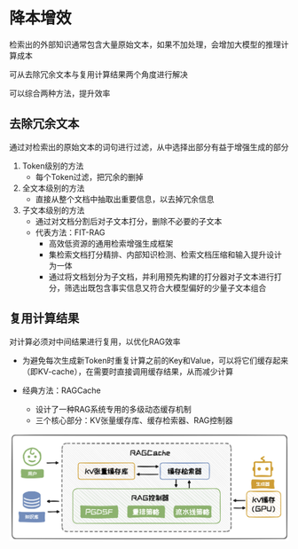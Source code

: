 # 降本增效

检索出的外部知识通常包含大量原始文本，如果不加处理，会增加大模型的推理计算成本

可从去除冗余文本与复用计算结果两个角度进行解决

可以综合两种方法，提升效率

## 去除冗余文本

通过对检索出的原始文本的词句进行过滤，从中选择出部分有益于增强生成的部分

1. Token级别的方法
   - 每个Token过滤，把冗余的删掉
2. 全文本级别的方法
   - 直接从整个文档中抽取出重要信息，以去掉冗余信息
3. 子文本级别的方法
   - 通过对文档分割后对子文本打分，删除不必要的子文本
   - 代表方法：FIT-RAG
     - 高效低资源的通用检索增强生成框架
     - 集检索文档打分精排、内部知识检测、检索文档压缩和输入提升设计为一体
     - 通过将文档划分为子文档，并利用预先构建的打分器对子文本进行打分，筛选出既包含事实信息又符合大模型偏好的少量子文本组合

## 复用计算结果

对计算必须对中间结果进行复用，以优化RAG效率

- 为避免每次生成新Token时重复计算之前的Key和Value，可以将它们缓存起来（即KV-cache），在需要时直接调用缓存结果，从而减少计算

- 经典方法：RAGCache
  - 设计了一种RAG系统专用的多级动态缓存机制
  - 三个核心部分：KV张量缓存库、缓存检索器、RAG控制器

![image-20250523164413331](./images/6-4-1-RAGCache.png)